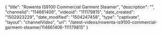 {
    "title": "Rowenta IS9100 Commercial Garment Steamer",
    "description": "",
    "channelid": "114661406",
    "videoid": "111179815",
    "date_created": "1502923229",
    "date_modified": "1504247458",
    "type": "captivate",
    "layout": "channelVideo",
    "url": "\/latest-videos\/rowenta-is9100-commercial-garment-steamer\/114661406-111179815"
}